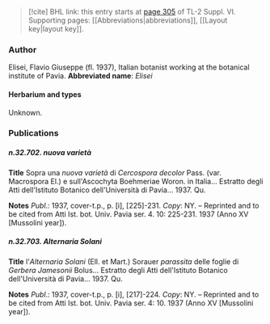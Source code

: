 > [!cite] BHL link: this entry starts at [page 305](https://www.biodiversitylibrary.org/page/33260293) of TL-2 Suppl. VI.
> Supporting pages: [[Abbreviations|abbreviations]], [[Layout key|layout key]].

### Author

Elisei, Flavio Giuseppe (fl. 1937), Italian botanist working at the botanical institute of Pavia. 
**Abbreviated name**: *Elisei*

#### Herbarium and types

Unknown.

### Publications

##### n.32.702. nuova varietà

**Title**
Sopra una *nuova varietà* di *Cercospora decolor* Pass. (var. Macrospora El.) e sull'Ascochyta Boehmeriae Woron. in Italia... Estratto degli Atti dell'Istituto Botanico dell'Università di Pavia... 1937. Qu.

**Notes**
*Publ*.: 1937, cover-t.p., p. \[i\], \[225\]-231. *Copy*: NY. – Reprinted and to be cited from Atti Ist. bot. Univ. Pavia ser. 4. 10: 225-231. 1937 (Anno XV \[Mussolini year\]).

##### n.32.703. Alternaria Solani

**Title**
l'*Alternaria Solani* (Ell. et Mart.) Sorauer *parassita* delle foglie di *Gerbera Jamesonii* Bolus... Estratto degli Atti dell'Istituto Botanico dell'Università di Pavia... 1937. Qu.

**Notes**
*Publ*.: 1937, cover-t.p., p. \[i\], \[217\]-224. *Copy*: NY. – Reprinted and to be cited from Atti Ist. bot. Univ. Pavia ser. 4: 10. 1937 (Anno XV \[Mussolini year\]).

